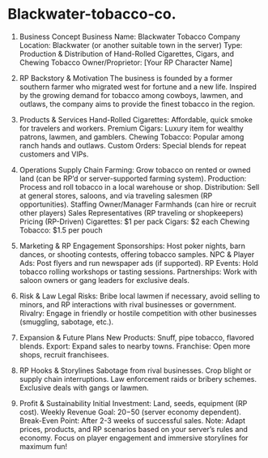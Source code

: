 # Blackwater-tobacco-co.
1. Business Concept
Business Name: Blackwater Tobacco Company
Location: Blackwater (or another suitable town in the server)
Type: Production & Distribution of Hand-Rolled Cigarettes, Cigars, and Chewing Tobacco
Owner/Proprietor: [Your RP Character Name]

2. RP Backstory & Motivation
The business is founded by a former southern farmer who migrated west for fortune and a new life. Inspired by the growing demand for tobacco among cowboys, lawmen, and outlaws, the company aims to provide the finest tobacco in the region.

3. Products & Services
Hand-Rolled Cigarettes: Affordable, quick smoke for travelers and workers.
Premium Cigars: Luxury item for wealthy patrons, lawmen, and gamblers.
Chewing Tobacco: Popular among ranch hands and outlaws.
Custom Orders: Special blends for repeat customers and VIPs.
4. Operations
Supply Chain
Farming: Grow tobacco on rented or owned land (can be RP’d or server-supported farming system).
Production: Process and roll tobacco in a local warehouse or shop.
Distribution: Sell at general stores, saloons, and via traveling salesmen (RP opportunities).
Staffing
Owner/Manager
Farmhands (can hire or recruit other players)
Sales Representatives (RP traveling or shopkeepers)
Pricing (RP-Driven)
Cigarettes: $1 per pack
Cigars: $2 each
Chewing Tobacco: $1.5 per pouch
5. Marketing & RP Engagement
Sponsorships: Host poker nights, barn dances, or shooting contests, offering tobacco samples.
NPC & Player Ads: Post flyers and run newspaper ads (if supported).
RP Events: Hold tobacco rolling workshops or tasting sessions.
Partnerships: Work with saloon owners or gang leaders for exclusive deals.
6. Risk & Law
Legal Risks: Bribe local lawmen if necessary, avoid selling to minors, and RP interactions with rival businesses or government.
Rivalry: Engage in friendly or hostile competition with other businesses (smuggling, sabotage, etc.).
7. Expansion & Future Plans
New Products: Snuff, pipe tobacco, flavored blends.
Export: Expand sales to nearby towns.
Franchise: Open more shops, recruit franchisees.
8. RP Hooks & Storylines
Sabotage from rival businesses.
Crop blight or supply chain interruptions.
Law enforcement raids or bribery schemes.
Exclusive deals with gangs or lawmen.
9. Profit & Sustainability
Initial Investment: Land, seeds, equipment (RP cost).
Weekly Revenue Goal: $20-$50 (server economy dependent).
Break-Even Point: After 2-3 weeks of successful sales.
Note: Adapt prices, products, and RP scenarios based on your server’s rules and economy. Focus on player engagement and immersive storylines for maximum fun!
